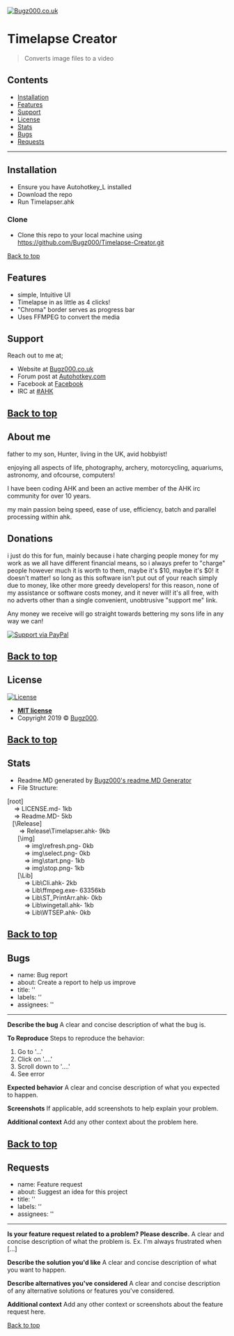 <a href="Bugz000.co.uk"><img src="https://i.imgur.com/7UurDoU.gif" title="Bugz000.co.uk" alt="Bugz000.co.uk"></a>

 # Timelapse Creator

 > Converts image files to a video


 ## Contents

 - [Installation](#installation)
 - [Features](#features)
 - [Support](#support)
 - [License](#license)
 - [Stats](#Stats)
 - [Bugs](#Bugs)
 - [Requests](#Requests)

 ---

 ## Installation

- Ensure you have Autohotkey_L installed
- Download the repo
- Run Timelapser.ahk

 ### Clone

 - Clone this repo to your local machine using https://github.com/Bugz000/Timelapse-Creator.git

[Back to top](#Contents)
 ## Features
- simple, Intuitive UI
- Timelapse in as little as 4 clicks!
- "Chroma" border serves as progress bar
- Uses FFMPEG to convert the media

 ## Support

 Reach out to me at;

 - Website at <a href="bugz000.co.uk" target="_blank">Bugz000.co.uk</a>
 - Forum post at <a href="https://www.autohotkey.com/boards/viewtopic.php?f=6&t=69856" target="_blank">Autohotkey.com</a>
 - Facebook at <a href="https://www.facebook.com/bugz000" target="_blank">Facebook</a>
 - IRC at <a href="https://kiwiirc.com/nextclient/irc.freenode.net/#ahk" target="_blank">#AHK</a>

[Back to top](#Contents)
 ---

 ## About me

 father to my son, Hunter, living in the UK, avid hobbyist!

 enjoying all aspects of life, photography, archery, motorcycling, aquariums, astronomy, and ofcourse, computers!

 I have been coding AHK and been an active member of the AHK irc community for over 10 years.

 my main passion being speed, ease of use, efficiency, batch and parallel processing within ahk.

 ## Donations

 i just do this for fun, mainly because i hate charging people money for my work as we all have different financial means, so i always prefer to "charge" people however much it is worth to them, maybe it's $10, maybe it's $0! it doesn't matter! so long as this software isn't put out of your reach simply due to money, like other more greedy developers!
 for this reason, none of my assistance or software costs money, and it never will! it's all free, with no adverts other than a single convenient, unobtrusive "support me" link.

 Any money we receive will go straight towards bettering my sons life in any way we can!

 [![Support via PayPal](https://cdn.rawgit.com/twolfson/paypal-github-button/1.0.0/dist/button.svg)](https://www.paypal.me/Bugz000/)


[Back to top](#Contents)
 ---

 ## License

 [![License](http://img.shields.io/:license-mit-blue.svg?style=flat-square)](http://badges.mit-license.org)

 - **[MIT license](http://opensource.org/licenses/mit-license.php)**
 - Copyright 2019 © <a href="http://www.Bugz000.co.uk" target="_blank">Bugz000</a>.

[Back to top](#Contents)
 ---
 ## Stats
 - Readme.MD generated by <a href="https://github.com/Bugz000/" target="_blank">Bugz000's readme.MD Generator</a>
 - File Structure:

[root]<br/>&nbsp;&nbsp;&nbsp; => LICENSE.md- 1kb<br/>&nbsp;&nbsp;&nbsp; => Readme.MD- 5kb<br/>&nbsp;&nbsp;&nbsp;[\Release]<br/>&nbsp;&nbsp;&nbsp;&nbsp;&nbsp;&nbsp; => Release\Timelapser.ahk- 9kb<br/>&nbsp;&nbsp;&nbsp;&nbsp;&nbsp;&nbsp;[\img]<br/>&nbsp;&nbsp;&nbsp;&nbsp;&nbsp;&nbsp;&nbsp;&nbsp;&nbsp; => img\refresh.png- 0kb<br/>&nbsp;&nbsp;&nbsp;&nbsp;&nbsp;&nbsp;&nbsp;&nbsp;&nbsp; => img\select.png- 0kb<br/>&nbsp;&nbsp;&nbsp;&nbsp;&nbsp;&nbsp;&nbsp;&nbsp;&nbsp; => img\start.png- 1kb<br/>&nbsp;&nbsp;&nbsp;&nbsp;&nbsp;&nbsp;&nbsp;&nbsp;&nbsp; => img\stop.png- 1kb<br/>&nbsp;&nbsp;&nbsp;&nbsp;&nbsp;&nbsp;[\Lib]<br/>&nbsp;&nbsp;&nbsp;&nbsp;&nbsp;&nbsp;&nbsp;&nbsp;&nbsp; => Lib\Cli.ahk- 2kb<br/>&nbsp;&nbsp;&nbsp;&nbsp;&nbsp;&nbsp;&nbsp;&nbsp;&nbsp; => Lib\ffmpeg.exe- 63356kb<br/>&nbsp;&nbsp;&nbsp;&nbsp;&nbsp;&nbsp;&nbsp;&nbsp;&nbsp; => Lib\ST_PrintArr.ahk- 0kb<br/>&nbsp;&nbsp;&nbsp;&nbsp;&nbsp;&nbsp;&nbsp;&nbsp;&nbsp; => Lib\wingetall.ahk- 1kb<br/>&nbsp;&nbsp;&nbsp;&nbsp;&nbsp;&nbsp;&nbsp;&nbsp;&nbsp; => Lib\WTSEP.ahk- 0kb<br/>

[Back to top](#Contents)
 ---
 ## Bugs
 - name: Bug report
 - about: Create a report to help us improve
 - title: ''
 - labels: ''
 - assignees: ''
 
 ---
 
 **Describe the bug**
 A clear and concise description of what the bug is.
 
 **To Reproduce**
 Steps to reproduce the behavior:
 1. Go to '...'
 2. Click on '....'
 3. Scroll down to '....'
 4. See error
 
 **Expected behavior**
 A clear and concise description of what you expected to happen.
 
 **Screenshots**
 If applicable, add screenshots to help explain your problem.
 
 **Additional context**
 Add any other context about the problem here.

[Back to top](#Contents)
 ---
 ## Requests
 - name: Feature request
 - about: Suggest an idea for this project
 - title: ''
 - labels: ''
 - assignees: ''

---

**Is your feature request related to a problem? Please describe.**
A clear and concise description of what the problem is. Ex. I'm always frustrated when [...]

**Describe the solution you'd like**
A clear and concise description of what you want to happen.

**Describe alternatives you've considered**
A clear and concise description of any alternative solutions or features you've considered.

**Additional context**
Add any other context or screenshots about the feature request here.

[Back to top](#Contents)
